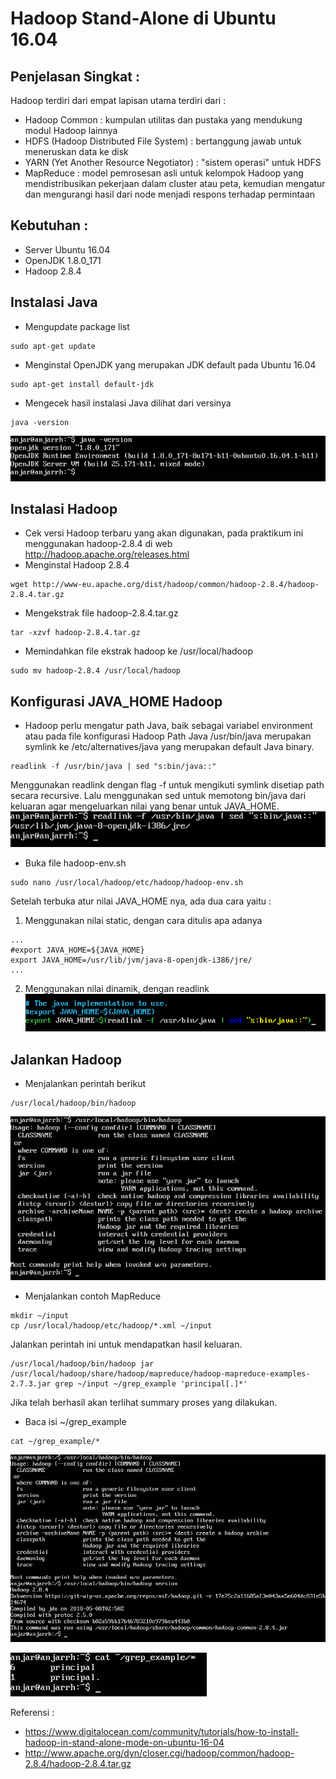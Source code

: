 # Hadoop Stand-Alone di Ubuntu 16.04 #
## Penjelasan Singkat : ##
Hadoop terdiri dari empat lapisan utama terdiri dari :
* Hadoop Common : kumpulan utilitas dan pustaka yang mendukung modul Hadoop lainnya
* HDFS (Hadoop Distributed File System) : bertanggung jawab untuk meneruskan data ke disk
* YARN (Yet Another Resource Negotiator) : "sistem operasi" untuk HDFS
* MapReduce : model pemrosesan asli untuk kelompok Hadoop yang mendistribusikan pekerjaan dalam cluster atau peta, kemudian mengatur dan mengurangi hasil dari node menjadi respons terhadap permintaan

## Kebutuhan : ##
* Server Ubuntu 16.04
* OpenJDK 1.8.0_171
* Hadoop 2.8.4

## Instalasi Java ##
* Mengupdate package list
```
sudo apt-get update
```
* Menginstal OpenJDK yang merupakan JDK default pada Ubuntu 16.04
```
sudo apt-get install default-jdk
```
* Mengecek hasil instalasi Java dilihat dari versinya
```
java -version
```
![Versi Java](https://github.com/anjarrh/hadoop-standalone/blob/README/jdkversion.png "JDK Version")

## Instalasi Hadoop ##
* Cek versi Hadoop terbaru yang akan digunakan, pada praktikum ini menggunakan hadoop-2.8.4 di web http://hadoop.apache.org/releases.html
* Menginstal Hadoop 2.8.4
```
wget http://www-eu.apache.org/dist/hadoop/common/hadoop-2.8.4/hadoop-2.8.4.tar.gz
```
* Mengekstrak file hadoop-2.8.4.tar.gz
```
tar -xzvf hadoop-2.8.4.tar.gz
```
* Memindahkan file ekstrak hadoop ke /usr/local/hadoop
```
sudo mv hadoop-2.8.4 /usr/local/hadoop
```
## Konfigurasi JAVA_HOME Hadoop ##
* Hadoop perlu mengatur path Java, baik sebagai variabel environment atau pada file konfigurasi Hadoop
Path Java /usr/bin/java merupakan symlink ke /etc/alternatives/java yang merupakan default Java binary. 
```
readlink -f /usr/bin/java | sed "s:bin/java::"
```
Menggunakan readlink dengan flag -f untuk mengikuti symlink disetiap path secara recursive. Lalu menggunakan sed untuk memotong bin/java dari keluaran agar mengeluarkan nilai yang benar untuk JAVA_HOME.
![Hasilnya Hadoop Java Path](https://github.com/anjarrh/hadoop-standalone/blob/README/hadoopjava.png "Hasil Hadoop Java Path")
* Buka file hadoop-env.sh
```
sudo nano /usr/local/hadoop/etc/hadoop/hadoop-env.sh
```
Setelah terbuka atur nilai JAVA_HOME nya, ada dua cara yaitu :
1. Menggunakan nilai static, dengan cara ditulis apa adanya
```
...
#export JAVA_HOME=${JAVA_HOME}
export JAVA_HOME=/usr/lib/jvm/java-8-openjdk-i386/jre/
... 
```
2. Menggunakan nilai dinamik, dengan readlink
![hadoopdynamicval](https://github.com/anjarrh/hadoop-standalone/blob/README/hadoopdynamicval.png "Hadoop Dynamic Value")

## Jalankan Hadoop ##
* Menjalankan perintah berikut
```
/usr/local/hadoop/bin/hadoop
```
![Hasil Menjalankan Hadoop](https://github.com/anjarrh/hadoop-standalone/blob/README/hadooprun.png "Hasil Menjalankan Hadoop")
* Menjalankan contoh MapReduce
```
mkdir ~/input
cp /usr/local/hadoop/etc/hadoop/*.xml ~/input
```
Jalankan perintah ini untuk mendapatkan hasil keluaran.
```
/usr/local/hadoop/bin/hadoop jar /usr/local/hadoop/share/hadoop/mapreduce/hadoop-mapreduce-examples-2.7.3.jar grep ~/input ~/grep_example 'principal[.]*'
```
Jika telah berhasil akan terlihat summary proses yang dilakukan.
* Baca isi ~/grep_example
```
cat ~/grep_example/*
```
![Hasil Menjalankan MapReduce](https://github.com/anjarrh/hadoop-standalone/blob/README/hadoopmapreduce1.png "Hasil Menjalankan MapReduce")

![Hasil Menjalankan MapReduce](https://github.com/anjarrh/hadoop-standalone/blob/README/hadoopmapreduce2.png "Hasil Menjalankan MapReduce")

Referensi :
* https://www.digitalocean.com/community/tutorials/how-to-install-hadoop-in-stand-alone-mode-on-ubuntu-16-04
* http://www.apache.org/dyn/closer.cgi/hadoop/common/hadoop-2.8.4/hadoop-2.8.4.tar.gz
